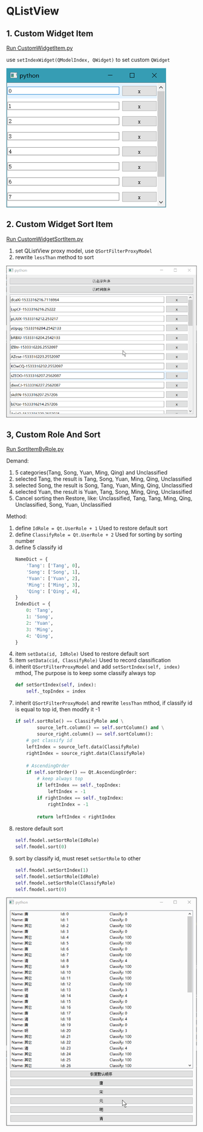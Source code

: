 # QListView

## 1. Custom Widget Item
[Run CustomWidgetItem.py](CustomWidgetItem.py)

use `setIndexWidget(QModelIndex, QWidget)` to set custom `QWidget`

![CustomWidgetItem](ScreenShot/CustomWidgetItem.png)

## 2. Custom Widget Sort Item
[Run CustomWidgetSortItem.py](CustomWidgetSortItem.py)

1. set QListView proxy model, use `QSortFilterProxyModel`
2. rewrite `lessThan` method to sort

![CustomWidgetSortItem](ScreenShot/CustomWidgetSortItem.gif)

## 3, Custom Role And Sort
[Run SortItemByRole.py](SortItemByRole.py)

Demand:
1. 5 categories(Tang, Song, Yuan, Ming, Qing) and Unclassified
2. selected Tang, the result is Tang, Song, Yuan, Ming, Qing, Unclassified
3. selected Song, the result is Song, Tang, Yuan, Ming, Qing, Unclassified
4. selected Yuan, the result is Yuan, Tang, Song, Ming, Qing, Unclassified
5. Cancel sorting then Restore, like: Unclassified, Tang, Tang, Ming, Qing, Unclassified, Song, Yuan, Unclassified

Method:
1. define `IdRole = Qt.UserRole + 1`            Used to restore default sort
2. define `ClassifyRole = Qt.UserRole + 2`      Used for sorting by sorting number
3. define 5 classify id
    ```python
    NameDict = {
        'Tang': ['Tang', 0],
        'Song': ['Song', 1],
        'Yuan': ['Yuan', 2],
        'Ming': ['Ming', 3],
        'Qing': ['Qing', 4],
    }
    IndexDict = {
        0: 'Tang',
        1: 'Song',
        2: 'Yuan',
        3: 'Ming',
        4: 'Qing',
    }
    ```
4. item `setData(id, IdRole)`           Used to restore default sort
5. item `setData(cid, ClassifyRole)`  Used to record classification
6. inherit `QSortFilterProxyModel` and add `setSortIndex(self, index)` mthod, The purpose is to keep some classify always top
    ```python
    def setSortIndex(self, index):
        self._topIndex = index
    ```
7. inherit `QSortFilterProxyModel` and rewrite `lessThan` mthod, if classify id is equal to top id, then modify it -1
    ```python
    if self.sortRole() == ClassifyRole and \
            source_left.column() == self.sortColumn() and \
            source_right.column() == self.sortColumn():
        # get classify id
        leftIndex = source_left.data(ClassifyRole)
        rightIndex = source_right.data(ClassifyRole)
    
        # AscendingOrder
        if self.sortOrder() == Qt.AscendingOrder:
            # keep always top
            if leftIndex == self._topIndex:
                leftIndex = -1
            if rightIndex == self._topIndex:
                rightIndex = -1
    
            return leftIndex < rightIndex
    ```
8. restore default sort
    ```python
    self.fmodel.setSortRole(IdRole)     
    self.fmodel.sort(0)                 
    ```
9. sort by classify id, must reset `setSortRole` to other
    ```python
    self.fmodel.setSortIndex(1)
    self.fmodel.setSortRole(IdRole)
    self.fmodel.setSortRole(ClassifyRole)
    self.fmodel.sort(0)
    ```

![SortItemByRole](ScreenShot/SortItemByRole.gif)